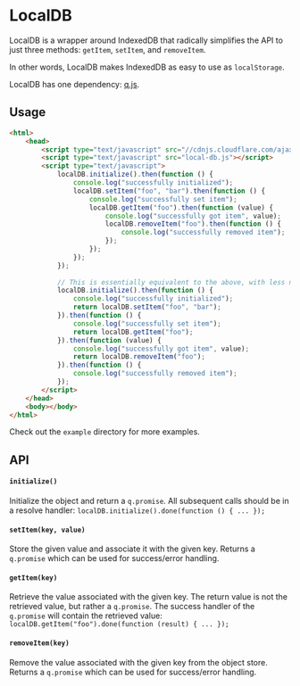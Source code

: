 # LocalDB

LocalDB is a wrapper around IndexedDB that radically simplifies the API to just three methods: `getItem`, `setItem`, and `removeItem`.

In other words, LocalDB makes IndexedDB as easy to use as `localStorage`.

LocalDB has one dependency: [q.js](https://github.com/kriskowal/q).

## Usage
```html
<html>
	<head>
		<script type="text/javascript" src="//cdnjs.cloudflare.com/ajax/libs/q.js/0.9.2/q.min.js"></script>
		<script type="text/javascript" src="local-db.js"></script>
		<script type="text/javascript">
			localDB.initialize().then(function () {
				console.log("successfully initialized");
				localDB.setItem("foo", "bar").then(function () {
					console.log("successfully set item");
					localDB.getItem("foo").then(function (value) {
						console.log("successfully got item", value);
						localDB.removeItem("foo").then(function () {
							console.log("successfully removed item");
						});
					});
				});
			});
			
			// This is essentially equivalent to the above, with less nesting
			localDB.initialize().then(function () {
				console.log("successfully initialized");
				return localDB.setItem("foo", "bar");
			}).then(function () {
				console.log("successfully set item");
				return localDB.getItem("foo");
			}).then(function (value) {
				console.log("successfully got item", value);
				return localDB.removeItem("foo");
			}).then(function () {
				console.log("successfully removed item");
			});
		</script>
	</head>
	<body></body>
</html>
```

Check out the `example` directory for more examples.

## API

#### `initialize()`
Initialize the object and return a `q.promise`. All subsequent calls should be in a resolve handler: `localDB.initialize().done(function () { ... });`

#### `setItem(key, value)`
Store the given value and associate it with the given key. Returns a `q.promise` which can be used for success/error handling.

#### `getItem(key)`
Retrieve the value associated with the given key. The return value is not the retrieved value, but rather a `q.promise`. The success handler of the `q.promise` will contain the retrieved value: `localDB.getItem("foo").done(function (result) { ... });`

#### `removeItem(key)`
Remove the value associated with the given key from the object store. Returns a `q.promise` which can be used for success/error handling.